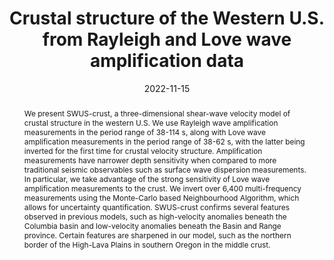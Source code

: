 ---
title: "Crustal structure of the Western U.S. from Rayleigh and Love wave amplification data"

# Authors
# If you created a profile for a user (e.g. the default `admin` user), write the username (folder name) here 
# and it will be replaced with their full name and linked to their profile.
authors:
- W. Sturgeon
- A. M. G. Ferreira
- L. Schardong
- A. Marignier

# Author notes (optional)
author_notes: []

date: "2022-11-15"

# Publication type.
# Legend: 0 = Uncategorized; 1 = Conference paper; 2 = Journal article;
# 3 = Preprint / Working Paper; 4 = Report; 5 = Book; 6 = Book section;
# 7 = Thesis; 8 = Patent
publication_types: ["3"]

# Publication name and optional abbreviated publication name.
publication: "*Journal of Geophysical Research: Solid Earth, under review*"
publication_short: "*JGR: Solid Earth, under review*"

abstract: We present SWUS-crust, a three-dimensional shear-wave velocity model of crustal structure in the western U.S. We use Rayleigh wave amplification measurements in the period range of 38-114 s, along with Love wave amplification measurements in the period range of 38-62 s, with the latter being inverted for the first time for crustal velocity structure. Amplification measurements have narrower depth sensitivity when compared to more traditional seismic observables such as surface wave dispersion measurements. In particular, we take advantage of the strong sensitivity of Love wave amplification measurements to the crust. We invert over 6,400 multi-frequency measurements using the Monte-Carlo based Neighbourhood Algorithm, which allows for uncertainty quantification. SWUS-crust confirms several features observed in previous models, such as high-velocity anomalies beneath the Columbia basin and low-velocity anomalies beneath the Basin and Range province. Certain features are sharpened in our model, such as the northern border of the High-Lava Plains in southern Oregon in the middle crust. 

tags: []

# Custom links (uncomment lines below)
links:
- name: URL
  url: https://www.authorea.com/doi/full/10.1002/essoar.10512994.1
  icon_pack: fas
  icon: globe
# - name: DOI
#   url:
#   icon_pack: ai
#   icon: doi
# - name: Code
#   url: 
#   icon_pack: fab
#   icon: github
---